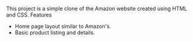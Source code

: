 This project is a simple clone of the Amazon website created using HTML and CSS.
Features
- Home page layout similar to Amazon's.
- Basic product listing and details.
